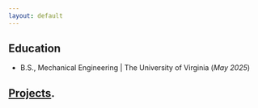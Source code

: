 ```yaml
---
layout: default
---
```


## Education
- B.S., Mechanical Engineering | The University of Virginia (_May 2025_)

## [Projects](./projects.html).
